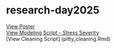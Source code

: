 # research-day2025
[View Poster](Verma_ResearchDay2025.pdf) <br>
[View Modeling Script - Stress Severity](pitty_modeling.Rmd) <br>
[View Cleaning Script] (pitty_cleaning.Rmd)

